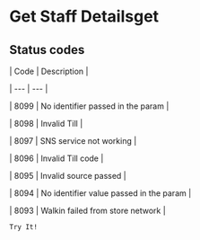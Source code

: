 # Get Staff Detailsget

## Status codes

| Code | Description |

| --- | --- |

| 8099 | No identifier passed in the param |

| 8098 | Invalid Till |

| 8097 | SNS service not working |

| 8096 | Invalid Till code |

| 8095 | Invalid source passed |

| 8094 | No identifier value passed in the param |

| 8093 | Walkin failed from store network |



`Try It!`